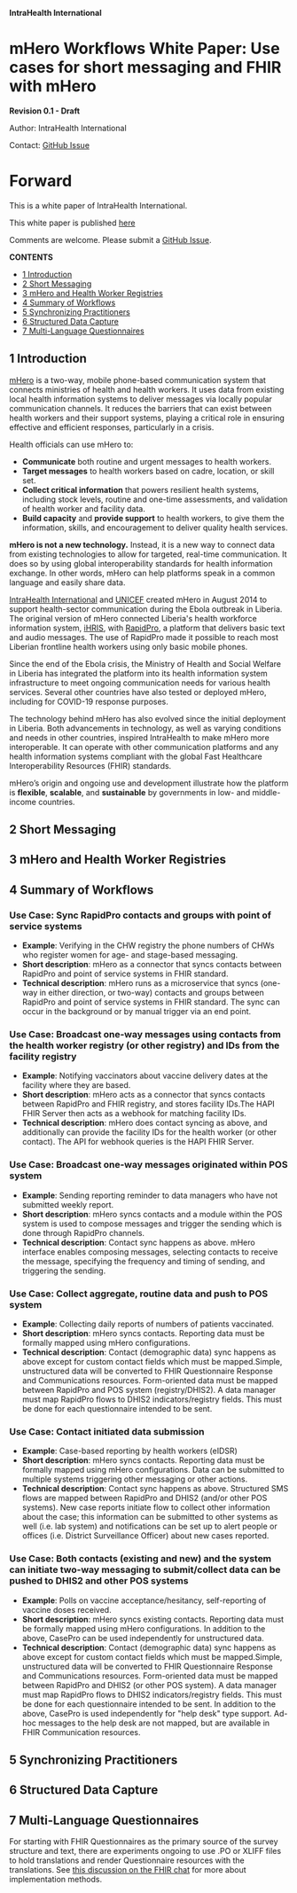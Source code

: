 **IntraHealth International**

# **mHero Workflows White Paper: Use cases for short messaging and FHIR with mHero**

**Revision 0.1 - Draft**

Author: IntraHealth International

Contact: [GitHub Issue](https://github.com/intrahealth/mhero-flows-whitepaper/issues/new/choose)

# Forward

This is a white paper of IntraHealth International.

This white paper is published [here](https://github.com/intrahealth/mhero-flows-whitepaper/blob/main/mhero-flows-whitepaper.md)

Comments are welcome. Please submit a [GitHub Issue](https://github.com/intrahealth/mhero-flows-whitepaper/issues/new/choose).

**CONTENTS**
* [1 Introduction](#1-introduction)
* [2 Short Messaging](#2-short-messaging)
* [3 mHero and Health Worker Registries](#3-mhero-and-health-worker-registries)
* [4 Summary of Workflows](#4-summary-of-workflows)
* [5 Synchronizing Practitioners](#5-synchronizing-practitioners)
* [6 Structured Data Capture](#6-structured-data-capture)
* [7 Multi-Language Questionnaires](#7-multi-language-questionnaires)


## 1 Introduction
[mHero](https://www.mhero.org) is a two-way, mobile phone-based communication system that connects ministries of health and health workers. It uses data from existing local health information systems to deliver messages via locally popular communication channels. It reduces the barriers that can exist between health workers and their support systems, playing a critical role in ensuring effective and efficient responses, particularly in a crisis.

Health officials can use mHero to:
* **Communicate** both routine and urgent messages to health workers. 
* **Target messages** to health workers based on cadre, location, or skill set. 
* **Collect critical information** that powers resilient health systems, including stock levels, routine and one-time assessments, and validation of health worker and facility data.
* **Build capacity** and **provide support** to health workers, to give them the information, skills, and encouragement to deliver quality health services.
 
**mHero is not a new technology.** Instead, it is a new way to connect data from existing technologies to allow for targeted, real-time communication. It does so by using global interoperability standards for health information exchange. In other words, mHero can help platforms speak in a common language and easily share data.

[IntraHealth International](https://www.intrahealth.org) and [UNICEF](https://www.unicef.org) created mHero in August 2014 to support health-sector communication during the Ebola outbreak in Liberia. The original version of mHero connected Liberia's health workforce information system, [iHRIS](https://www.ihris.org), with [RapidPro](https://app.rapidpro.io), a platform that delivers basic text and audio messages. The use of RapidPro made it possible to reach most Liberian frontline health workers using only basic mobile phones.

Since the end of the Ebola crisis, the Ministry of Health and Social Welfare in Liberia has integrated the platform into its health information system infrastructure to meet ongoing communication needs for various health services. Several other countries have also tested or deployed mHero, including for COVID-19 response purposes.

The technology behind mHero has also evolved since the initial deployment in Liberia. Both advancements in technology, as well as varying conditions and needs in other countries, inspired IntraHealth to make mHero more interoperable. It can operate with other communication platforms and any health information systems compliant with the global Fast Healthcare Interoperability Resources (FHIR) standards.

mHero’s origin and ongoing use and development illustrate how the platform is **flexible**, **scalable**, and **sustainable** by governments in low- and middle-income countries.


## 2 Short Messaging


## 3 mHero and Health Worker Registries


## 4 Summary of Workflows

### Use Case: Sync RapidPro contacts and groups with point of service systems
* **Example**: Verifying in the CHW registry the phone numbers of CHWs who register women for age- and stage-based messaging.
* **Short description**: mHero as a connector that syncs contacts between RapidPro and point of service systems in FHIR standard.
* **Technical description**: mHero runs as a microservice that syncs (one-way in either direction, or two-way) contacts and groups between RapidPro and point of service systems in FHIR standard. The sync can occur in the background or by manual trigger via an end point.

### Use Case: Broadcast one-way messages using contacts from the health worker registry (or other registry) and IDs from the facility registry
* **Example**: Notifying vaccinators about vaccine delivery dates at the facility where they are based.
* **Short description**: mHero acts as a connector that syncs contacts between RapidPro and FHIR registry, and stores facility IDs.The HAPI FHIR Server then acts as a webhook for matching facility IDs.
* **Technical description**: mHero does contact syncing as above, and additionally can provide the facility IDs for the health worker (or other contact). The API for webhook queries is the HAPI FHIR Server.


### Use Case: Broadcast one-way messages originated within POS system

* **Example**: Sending reporting reminder to data managers who have not submitted weekly report.
* **Short description**: mHero syncs contacts and a module within the POS system is used to compose messages and trigger the sending which is done through RapidPro channels.
* **Technical description**: Contact sync happens as above. mHero interface enables composing messages, selecting contacts to receive the message, specifying the frequency and timing of sending, and triggering the sending.

### Use Case: Collect aggregate, routine data and push to POS system

* **Example**: Collecting daily reports of numbers of patients vaccinated.
* **Short description**: mHero syncs contacts. Reporting data must be formally mapped using mHero configurations.
* **Technical description**: Contact (demographic data) sync happens as above except for custom contact fields which must be mapped.Simple, unstructured data will be converted to FHIR Questionnaire Response and Communications resources. Form-oriented data must be mapped between RapidPro and POS system (registry/DHIS2). A data manager must map RapidPro flows to DHIS2 indicators/registry fields. This must be done for each questionnaire intended to be sent.

### Use Case: Contact initiated data submission 

* **Example**: Case-based reporting by health workers (eIDSR)
* **Short description**: mHero syncs contacts. Reporting data must be formally mapped using mHero configurations. Data can be submitted to multiple systems triggering other messaging or other actions.
* **Technical description**: Contact sync happens as above. Structured SMS flows are mapped between RapidPro and DHIS2 (and/or other POS systems). New case reports initiate flow to collect other information about the case; this information can be submitted to other systems as well (i.e. lab system) and notifications can be set up to alert people or offices (i.e. District Surveillance Officer) about new cases reported.


### Use Case: Both contacts (existing and new) and the system can initiate two-way messaging to submit/collect data can be pushed to DHIS2 and other POS systems

* **Example**: Polls on vaccine acceptance/hesitancy, self-reporting of vaccine doses received.
* **Short description**: mHero syncs existing contacts. Reporting data must be formally mapped using mHero configurations. In addition to the above, CasePro can be used independently for unstructured data.
* **Technical description**: Contact (demographic data) sync happens as above except for custom contact fields which must be mapped.Simple, unstructured data will be converted to FHIR Questionnaire Response and Communications resources. Form-oriented data must be mapped between RapidPro and DHIS2 (or other POS system). A data manager must map RapidPro flows to DHIS2 indicators/registry fields. This must be done for each questionnaire intended to be sent. In addition to the above, CasePro is used independently for "help desk" type support. Ad-hoc messages to the help desk are not mapped, but are available in FHIR Communication resources.



## 5 Synchronizing Practitioners


## 6 Structured Data Capture

## 7 Multi-Language Questionnaires

For starting with FHIR Questionnaires as the primary source of the survey structure and text, there are experiments ongoing to use .PO or XLIFF files to hold translations and render Questionnaire resources with the translations. See [this discussion on the FHIR chat](https://chat.fhir.org/#narrow/stream/179255-questionnaire/topic/multi-language.20questionnaires) for more about implementation methods.
